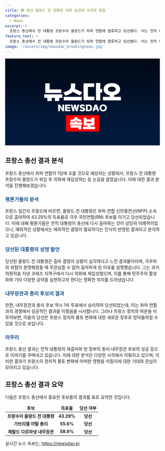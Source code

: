 ```yaml
---
title: 佛 총선 올랑드 전 대통령 의회 입성에 극우파 동참
categories:
  - News
excerpt: >
  프랑스 총선에서 전 대통령 프랑수아 올랑드가 좌파 연합에 합류하고 당선됐다. 이는 전직 대통령이 총선에 출마하는 이례적인 사례로, 그는 극우파의 위협이 심각해졌다고 판단하여 출마하였다. 또한 총리와 내무장관도 선거에서 성공을 거뒀으며, 극우파 인물들의 선거 결과 역시 주목받고 있다.
feature_text: >
  프랑스 총선에서 전 대통령 프랑수아 올랑드가 좌파 연합에 합류하고 당선됐다. 이는 전직 대통령이 총선에 출마하는 이례적인 사례로, 그는 극우파의 위협이 심각해졌다고 판단하여 출마하였다. 또한 총리와 내무장관도 선거에서 성공을 거뒀으며, 극우파 인물들의 선거 결과 역시 주목받고 있다.
image: '/assets/img/newsdao_breakingnews.jpg'
---
```


<p><img src="/assets/img/newsdao_breakingnews.jpg" alt="cryptoinkorea 속보" /></p>

<h2 data-ke-size="size26">프랑스 총선 결과 분석</h2>

<p>프랑스 총선에서 좌파 연합이 1당에 오를 것으로 예상되는 상황에서, 프랑스 전 대통령 프랑수아 올랑드가 퇴임 후 의회에 재입성하는 등 눈길을 끌었습니다. 이에 대한 결과 분석을 진행해보겠습니다.</p>

<p data-ke-size="size16"></p>

<h3><b><span style="color: #1a5490;">평론가들의 분석</span></b></h3>

<p>프랑스 일간지 르몽드에 따르면, 올랑드 전 대통령은 좌파 연합 신민중전선(NFP) 소속으로 출마하여 43.29%의 득표율로 극우 국민연합(RN) 후보를 이기고 당선되었습니다. 이에 대해 평론가들은 전직 대통령이 총선에 다시 출마하는 것이 상당히 이례적이었으나, 예외적인 상황에서는 예외적인 결정이 필요하다는 인식이 반영된 결과라고 분석하고 있습니다.</p>

<p data-ke-size="size16"></p>

<h3><b><span style="color: #1a5490;">당선된 대통령의 성명 발언</span></b></h3>

<p>당선된 올랑드 전 대통령은 출마 결정이 상황이 심각하다고 느낀 결과물이라며, 극우파의 위험이 분명해졌을 때 무관심할 수 없어 출마하게 된 이유를 설명했습니다. 그는 과거 의원직을 지낸 코레즈 지역구에서 다시 의회에 재입성했으며, 이를 통해 민주주의 활성화와 기타 다양한 공약을 실현하고자 한다는 명확한 의지를 드러냈습니다.</p>

<p data-ke-size="size16"></p>

<h3><b><span style="color: #1a5490;">내무장관과 총리 후보의 결과</span></b></h3>

<p>한편, 내무장관과 총리 후보 역시 1차 투표에서 승리하여 당선되었는데, 이는 좌파 연합과의 경쟁에서 성공적인 결과를 이뤘음을 시사합니다. 그러나 프랑스 정치의 여운을 미루어보면, 이들의 당선은 프랑스 정치의 풍토 변화에 대한 새로운 징후로 받아들여질 수 있을 것으로 보입니다.</p>

<p data-ke-size="size16"></p>

<h3><b><span style="color: #1a5490;">마무리</span></b></h3>

<p>프랑스 총선 결과는 전직 대통령의 재출마와 현 정부의 총리·내무장관 후보의 성공 등으로 이야기를 꾸며내고 있습니다. 이에 대한 분석은 다양한 시각에서 이뤄지고 있으며, 이러한 결과가 프랑스의 정치적 풍토 변화에 어떠한 영향을 미칠지에 대한 기대와 관심이 모아지고 있습니다.</p>

<p data-ke-size="size16"></p>

<h2 data-ke-size="size26">프랑스 총선 결과 요약</h2>

<p>다음은 프랑스 총선에서 중요한 후보들의 결과를 표로 요약한 것입니다.</p>

<table>
    <thead>
        <tr>
            <td style="text-align: center; height: 17px;"><b>후보</b></td>
            <td style="text-align: center; height: 17px;"><b>득표율</b></td>
            <td style="text-align: center; height: 17px;"><b>당선 여부</b></td>
        </tr>
    </thead>
    <tbody>
        <tr>
            <td style="text-align: center; height: 17px;"><b>프랑수아 올랑드 전 대통령</b></td>
            <td style="text-align: center; height: 17px;"><b>43.29%</b></td>
            <td style="text-align: center; height: 17px;"><b>당선</b></td>
        </tr>
        <tr>
            <td style="text-align: center; height: 17px;"><b>가브리엘 아탈 총리</b></td>
            <td style="text-align: center; height: 17px;"><b>55.6%</b></td>
            <td style="text-align: center; height: 17px;"><b>당선</b></td>
        </tr>
        <tr>
            <td style="text-align: center; height: 17px;"><b>제랄드 다르마냉 내무장관</b></td>
            <td style="text-align: center; height: 17px;"><b>58.9%</b></td>
            <td style="text-align: center; height: 17px;"><b>당선</b></td>
        </tr>
    </tbody>
</table>

<p data-ke-size="size16"></p>
실시간 뉴스 속보는, <a href="https://newsdao.kr" rel="dofollow">https://newsdao.kr</a>


